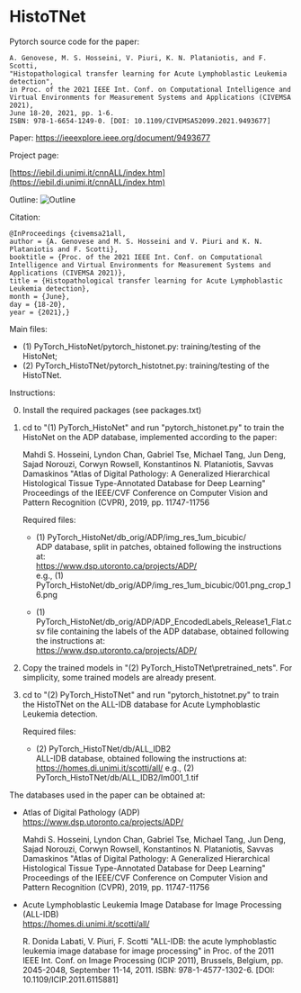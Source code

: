 # HistoTNet

Pytorch source code for the paper:

	A. Genovese, M. S. Hosseini, V. Piuri, K. N. Plataniotis, and F. Scotti, 
	"Histopathological transfer learning for Acute Lymphoblastic Leukemia detection", 
	in Proc. of the 2021 IEEE Int. Conf. on Computational Intelligence and Virtual Environments for Measurement Systems and Applications (CIVEMSA 2021), 
	June 18-20, 2021, pp. 1-6. 
	ISBN: 978-1-6654-1249-0. [DOI: 10.1109/CIVEMSA52099.2021.9493677]
	
Paper:
https://ieeexplore.ieee.org/document/9493677
	
Project page:

[https://iebil.di.unimi.it/cnnALL/index.htm](https://iebil.di.unimi.it/cnnALL/index.htm)
    
Outline:
![Outline](https://iebil.di.unimi.it/cnnALL/imgs/outline_civemsa21all.jpg "Outline")

Citation:

	@InProceedings {civemsa21all,
    author = {A. Genovese and M. S. Hosseini and V. Piuri and K. N. Plataniotis and F. Scotti},
    booktitle = {Proc. of the 2021 IEEE Int. Conf. on Computational Intelligence and Virtual Environments for Measurement Systems and Applications (CIVEMSA 2021)},
    title = {Histopathological transfer learning for Acute Lymphoblastic Leukemia detection},
    month = {June},
    day = {18-20},
    year = {2021},}

Main files:

- (1) PyTorch_HistoNet/pytorch_histonet.py: training/testing of the HistoNet;
- (2) PyTorch_HistoTNet/pytorch_histotnet.py: training/testing of the HistoTNet.

Instructions:

0) Install the required packages (see packages.txt)

1) cd to "(1) PyTorch_HistoNet" and run "pytorch_histonet.py" to train the HistoNet on the ADP database, implemented according to the paper:

    Mahdi S. Hosseini, Lyndon Chan, Gabriel Tse, Michael Tang, Jun Deng, Sajad Norouzi, Corwyn Rowsell, Konstantinos N. Plataniotis, Savvas Damaskinos
    "Atlas of Digital Pathology: A Generalized Hierarchical Histological Tissue Type-Annotated Database for Deep Learning"
    Proceedings of the IEEE/CVF Conference on Computer Vision and Pattern Recognition (CVPR), 2019, pp. 11747-11756
    
    Required files:
    
    - (1) PyTorch_HistoNet/db_orig/ADP/img_res_1um_bicubic/ <br/>
    ADP database, split in patches, obtained following the instructions at: <br/>
    https://www.dsp.utoronto.ca/projects/ADP/ <br/>
    e.g., (1) PyTorch_HistoNet/db_orig/ADP/img_res_1um_bicubic/001.png_crop_16.png
    
    - (1) PyTorch_HistoNet/db_orig/ADP/ADP_EncodedLabels_Release1_Flat.csv
    file containing the labels of the ADP database, obtained following the instructions at: <br/>
    https://www.dsp.utoronto.ca/projects/ADP/ <br/>
    
2) Copy the trained models in "(2) PyTorch_HistoTNet\pretrained_nets".
For simplicity, some trained models are already present.
    
3) cd to "(2) PyTorch_HistoTNet" and run "pytorch_histotnet.py" to train the HistoTNet on the ALL-IDB database for Acute Lymphoblastic Leukemia detection.
    
    Required files:
    
    - (2) PyTorch_HistoTNet/db/ALL_IDB2 <br/>
    ALL-IDB database, obtained following the instructions at:
    https://homes.di.unimi.it/scotti/all/
    e.g., (2) PyTorch_HistoTNet/db/ALL_IDB2/Im001_1.tif
    
The databases used in the paper can be obtained at:

- Atlas of Digital Pathology (ADP)<br/>
https://www.dsp.utoronto.ca/projects/ADP/

    Mahdi S. Hosseini, Lyndon Chan, Gabriel Tse, Michael Tang, Jun Deng, Sajad Norouzi, Corwyn Rowsell, Konstantinos N. Plataniotis, Savvas Damaskinos
    "Atlas of Digital Pathology: A Generalized Hierarchical Histological Tissue Type-Annotated Database for Deep Learning"
    Proceedings of the IEEE/CVF Conference on Computer Vision and Pattern Recognition (CVPR), 2019, pp. 11747-11756

- Acute Lymphoblastic Leukemia Image Database for Image Processing (ALL-IDB) <br/>
https://homes.di.unimi.it/scotti/all/

    R. Donida Labati, V. Piuri, F. Scotti
    "ALL-IDB: the acute lymphoblastic leukemia image database for image processing"
    in Proc. of the 2011 IEEE Int. Conf. on Image Processing (ICIP 2011), 
    Brussels, Belgium, pp. 2045-2048, September 11-14, 2011. 
    ISBN: 978-1-4577-1302-6. [DOI: 10.1109/ICIP.2011.6115881]
    
